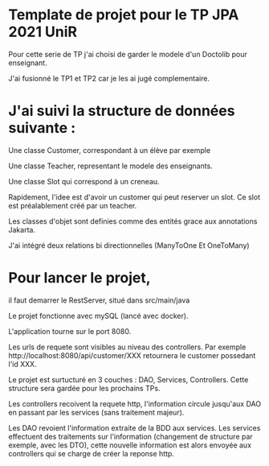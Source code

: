 # Template de projet pour le TP JPA 2021 UniR

Pour cette serie de TP j'ai choisi de garder le modele d'un Doctolib pour enseignant.

J'ai fusionné le TP1 et TP2 car je les ai jugé complementaire.

# J'ai suivi la structure de données suivante : 

Une classe Customer, correspondant à un élève par exemple

Une classe Teacher, representant le modele des enseignants.

Une classe Slot qui correspond à un creneau. 

Rapidement, l'idee est d'avoir un customer qui peut reserver un slot. Ce slot est préalablement créé par un teacher.

Les classes d'objet sont definies comme des entités grace aux annotations Jakarta.

J'ai intégré deux relations bi directionnelles (ManyToOne Et OneToMany)

# Pour lancer le projet, 

il faut demarrer le RestServer, situé dans src/main/java

Le projet fonctionne avec mySQL (lancé avec docker).

L'application tourne sur le port 8080.

Les urls de requete sont visibles au niveau des controllers. Par exemple http://localhost:8080/api/customer/XXX retournera le customer possedant l'id XXX.

Le projet est surtucturé en 3 couches : DAO, Services, Controllers.
Cette structure sera gardée pour les prochains TPs.

Les controllers recoivent la requete http, l'information circule jusqu'aux DAO en passant par les services (sans traitement majeur). 

Les DAO revoient l'information extraite de la BDD aux services. Les services effectuent des traitements sur l'information (changement de structure par exemple, avec les DTO), cette nouvelle information est alors envoyée aux controllers qui se charge de créer la reponse http.





